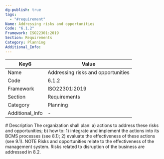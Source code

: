 ```yaml
---
dg-publish: true
tags:
  - "#requirement"
Name: Addressing risks and opportunities
Code: "6.1.2"
Framework: ISO22301:2019
Section: Requirements
Category: Planning
Additional_Info: 
---
```


<div><table class="dataview table-view-table"><thead class="table-view-thead"><tr class="table-view-tr-header"><th class="table-view-th"><span>Key</span><span class="dataview small-text">6</span></th><th class="table-view-th"><span>Value</span></th></tr></thead><tbody class="table-view-tbody"><tr><td><span>Name</span></td><td><span>Addressing risks and opportunities</span></td></tr><tr><td><span>Code</span></td><td><span>6.1.2</span></td></tr><tr><td><span>Framework</span></td><td><span>ISO22301:2019</span></td></tr><tr><td><span>Section</span></td><td><span>Requirements</span></td></tr><tr><td><span>Category</span></td><td><span>Planning</span></td></tr><tr><td><span>Additional_Info</span></td><td><span>-</span></td></tr></tbody></table></div>
# Description
The organization shall plan: a) actions to address these risks and opportunities; b) how to: 1) integrate and implement the actions into its BCMS processes (see 8.1); 2) evaluate the effectiveness of these actions (see 9.1).  NOTE Risks and opportunities relate to the effectiveness of the management system. Risks related to disruption of the business are addressed in 8.2.
